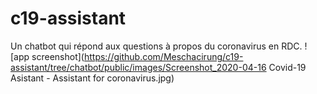 # c19-assistant
Un chatbot qui répond aux questions à propos du coronavirus en RDC.
![app screenshot](https://github.com/Meschacirung/c19-assistant/tree/chatbot/public/images/Screenshot_2020-04-16 Covid-19 Asistant - Assistant for coronavirus.jpg)
